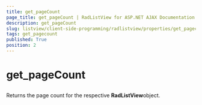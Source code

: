 ```yaml
---
title: get_pageCount
page_title: get_pageCount | RadListView for ASP.NET AJAX Documentation
description: get_pageCount
slug: listview/client-side-programming/radlistview/properties/get_pagecount
tags: get_pagecount
published: True
position: 2
---
```


# get_pageCount



## 

Returns the page count for the respective **RadListView**object.
